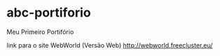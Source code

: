 # abc-portiforio
 Meu Primeiro Portifório

link para o site WebWorld (Versão Web)
http://webworld.freecluster.eu/